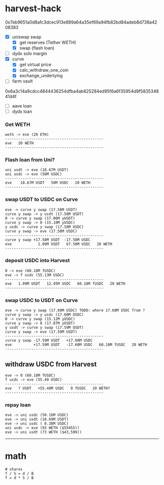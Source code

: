# harvest-hack

0x7eb9651a0d8afc3dcec913e889a64a35ef69a94fb82bd84adeb8d738a4208383

- [x] uniswap swap
  - [x] get reserves (Tether WETH)
  - [x] swap (flash loan)
- [ ] dydx solo margin
- [x] curve
  - [x] get virtual price
  - [x] calc_withdraw_one_coin
  - [x] exchange_underlying
- [ ] farm vault

0x6a3c14a9cdcc4844436254dfba4ab825284ed95f6a6f35954d9f583534841d4f

- [ ] aave loan
- [ ] dydx loan

### Get WETH

```
weth -> eve (20 ETH)
---------------------------------------------
eve   20 WETH
---------------------------------------------
```

### Flash loan from Uni?

```
uni usdt -> eve (18.67M USDT)
uni usdc -> eve (50M USDC)
---------------------------------------------
eve    18.67M USDT   50M USDC   20 WETH
---------------------------------------------
```

### swap USDT to USDC on Curve

```
eve -> curve y swap (17.58M USDT)
curve y swap -> y usdt (17.58M USDT)
0 -> curve y swap (17.06M yUSDT)
curve y swap -> 0 (15.10M yUSDC)
y usdc -> curve y swap (17.58M USDC)
curve y swap -> eve (17.58M USDC)
---------------------------------------------
curve y swap +17.58M USDT  -17.58M USDC
eve            1.09M USDT   67.58M USDC   20 WETH
---------------------------------------------
```

### deposit USDC into Harvest

```
0 -> eve (60.18M fUSDC)
eve -> f usdc (55.13M USDC)
---------------------------------------------
eve   1.09M USDT   12.45M USDC   60.18M fUSDC   20 WETH
---------------------------------------------
```

### swap USDC to USDT on Curve

```
eve -> curve y swap (17.60M USDC) TODO: where 17.60M USDC from ?
curve y swap -> y usdc (17.60M USDC)
0 -> curve y swap (15.12M yUSDC)
curve y swap -> 0 (17.07M yUSDT)
y usdt -> curve y swap (17.59M USDT)
curve y swap -> eve (17.59M USDT)
---------------------------------------------
curve y swap -17.59M USDT   +17.60M USDC
eve          +17.59M USDT   -17.60M USDC   60.18M fUSDC   20 WETH
---------------------------------------------
```

## withdraw USDC from Harvest

```
eve -> 0 (60.18M fUSDC)
f usdc -> eve (55.49 USDC)
---------------------------------------------
eve   ? USDT   +55.48M USDC   0 fUSDC   20 WETH?
---------------------------------------------
```

### repay loan

```
eve -> uni usdc (50.16M USDC)
eve -> uni usdt (18.69M USDT)
eve -> uni usdc ( 0.38M USDC)
uni usdc -> eve (93 WETH ($55455))
eve -> uni usdt (73 WETH ($43,599))
```

---

# math

```
# shares
f / S = d / B
f = d * S / B
```
